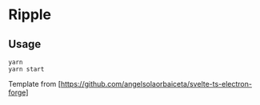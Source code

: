 # Ripple

## Usage

```
yarn
yarn start
```

Template from [https://github.com/angelsolaorbaiceta/svelte-ts-electron-forge]

